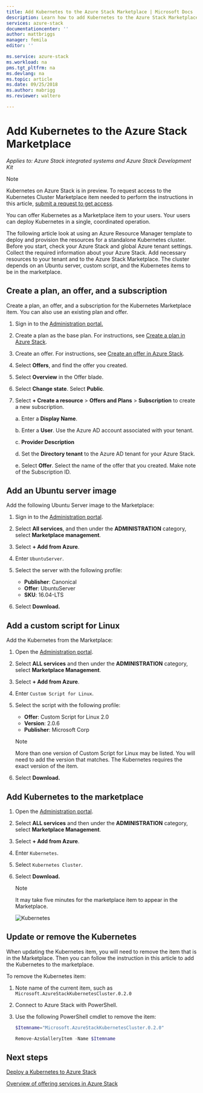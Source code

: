 ```yaml
---
title: Add Kubernetes to the Azure Stack Marketplace | Microsoft Docs
description: Learn how to add Kubernetes to the Azure Stack Marketplace.
services: azure-stack
documentationcenter: ''
author: mattbriggs
manager: femila
editor: ''

ms.service: azure-stack
ms.workload: na
pms.tgt_pltfrm: na
ms.devlang: na
ms.topic: article
ms.date: 09/25/2018
ms.author: mabrigg
ms.reviewer: waltero

---
```


# Add Kubernetes to the Azure Stack Marketplace

*Applies to: Azure Stack integrated systems and Azure Stack Development Kit*

> [!note]  
> Kubernetes on Azure Stack is in preview. To request access to the Kubernetes Cluster Marketplace item needed to perform the instructions in this article, [submit a request to get access](https://aka.ms/azsk8).

You can offer Kubernetes as a Marketplace item to your users. Your users can deploy Kubernetes in a single, coordinated operation.

The following article look at using an Azure Resource Manager template to deploy and provision the resources for a standalone Kubernetes cluster. Before you start, check your Azure Stack and global Azure tenant settings. Collect the required information about your Azure Stack. Add necessary resources to your tenant and to the Azure Stack Marketplace. The cluster depends on an Ubuntu server, custom script, and the Kubernetes items to be in the marketplace.

## Create a plan, an offer, and a subscription

Create a plan, an offer, and a subscription for the Kubernetes Marketplace item. You can also use an existing plan and offer.

1. Sign in to the [Administration portal.](https://adminportal.local.azurestack.external)

1. Create a plan as the base plan. For instructions, see [Create a plan in Azure Stack](azure-stack-create-plan.md).

1. Create an offer. For instructions, see [Create an offer in Azure Stack](azure-stack-create-offer.md).

1. Select **Offers**, and find the offer you created.

1. Select **Overview** in the Offer blade.

1. Select **Change state**. Select **Public**.

1. Select **+ Create a resource** > **Offers and Plans** > **Subscription** to create a new subscription.

    a. Enter a **Display Name**.

    b. Enter a **User**. Use the Azure AD account associated with your tenant.

    c. **Provider Description**

    d. Set the **Directory tenant** to the Azure AD tenant for your Azure Stack. 

    e. Select **Offer**. Select the name of the offer that you created. Make note of the Subscription ID.

## Add an Ubuntu server image

Add the following Ubuntu Server image to the Marketplace:

1. Sign in to the [Administration portal](https://adminportal.local.azurestack.external).

1. Select **All services**, and then under the **ADMINISTRATION** category, select **Marketplace management**.

1. Select **+ Add from Azure**.

1. Enter `UbuntuServer`.

1. Select the server with the following profile:
    - **Publisher**: Canonical
    - **Offer**: UbuntuServer
    - **SKU**: 16.04-LTS

1. Select **Download.**

## Add a custom script for Linux

Add the Kubernetes from the Marketplace:

1. Open the [Administration portal](https://adminportal.local.azurestack.external).

1. Select **ALL services** and then under the **ADMINISTRATION** category, select **Marketplace Management**.

1. Select **+ Add from Azure**.

1. Enter `Custom Script for Linux`.

1. Select the script with the following profile:
    - **Offer**: Custom Script for Linux 2.0
    - **Version**: 2.0.6
    - **Publisher**: Microsoft Corp

    > [!Note]  
    > More than one version of Custom Script for Linux may be listed. You will need to add the version that matches. The Kubernetes requires the exact version of the item.

1. Select **Download.**


## Add Kubernetes to the marketplace

1. Open the [Administration portal](https://adminportal.local.azurestack.external).

1. Select **ALL services** and then under the **ADMINISTRATION** category, select **Marketplace Management**.

1. Select **+ Add from Azure**.

1. Enter `Kubernetes`.

1. Select `Kubernetes Cluster`.

1. Select **Download.**

    > [!note]  
    > It may take five minutes for the marketplace item to appear in the Marketplace.

    ![Kubernetes](user\media\azure-stack-solution-template-kubernetes-deploy\marketplaceitem.png)

## Update or remove the Kubernetes 

When updating the Kubernetes item, you will need to remove the item that is in the Marketplace. Then you can follow the instruction in this article to add the Kubernetes to the marketplace.

To remove the Kubernetes item:

1. Note name of the current item, such as `Microsoft.AzureStackKubernetesCluster.0.2.0`

1. Connect to Azure Stack with PowerShell.

1. Use the following PowerShell cmdlet to remove the item:

    ```PowerShell  
    $Itemname="Microsoft.AzureStackKubernetesCluster.0.2.0"

    Remove-AzsGalleryItem -Name $Itemname
    ```

## Next steps

[Deploy a Kubernetes to Azure Stack](https://docs.microsoft.com/azure/azure-stack/user/azure-stack-solution-template-kubernetes-deploy)



[Overview of offering services in Azure Stack](azure-stack-offer-services-overview.md)